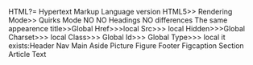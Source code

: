 HTML?= Hypertext Markup Language
version HTML5>> <!DOCTYPE html>
Rendering Mode>> Quirks Mode
NO
NO
Headings
NO differences
The same appearence
title>>Global
Href>>>local
Src>>> local
Hidden>>>Global
Charset>>> local
Class>>> Global
Id>>> Global
Type>>> local
it exists:Header
Nav
Main
Aside
Picture
Figure
Footer
Figcaption
Section
Article
Text
